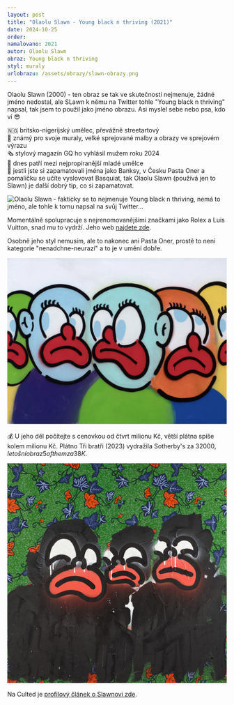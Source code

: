 ```yaml
---
layout: post
title: "Olaolu Slawn - Young black n thriving (2021)"
date: 2024-10-25
order: 
namalovano: 2021
autor: Olaolu Slawn
obraz: Young black n thriving
styl: muraly
urlobrazu: /assets/obrazy/slawn-obrazy.png
---
```


Olaolu Slawn (2000) - ten obraz se tak ve skutečnosti nejmenuje, žádné jméno nedostal, ale SLawn k němu na Twitter tohle "Young black n thriving" napsal, tak jsem to použil jako jméno obrazu. Asi myslel sebe nebo psa, kdo ví 😎


🇳🇬 britsko-nigerijský umělec, převážně streetartový \
🧱 známý pro svoje muraly, velké sprejované malby a obrazy ve sprejovém výrazu \
🗞️ stylový magazín GQ ho vyhlásil mužem roku 2024 \
👕 dnes patří mezi nejpropíranější mladé umělce \
🎨 jestli jste si zapamatovali jména jako Banksy, v Česku Pasta Oner a pomaličku se učíte vyslovovat Basquiat, tak Olaolu Slawn (používá jen to Slawn) je další dobrý tip, co si zapamatovat. 

![Olaolu Slawn - fakticky se to nejmenuje Young black n thriving, nemá to jméno, ale tohle k tomu napsal na svůj Twitter...](/assets/obrazy/slawn-obrazy.png)

Momentálně spolupracuje s nejrenomovanějšími značkami jako Rolex a Luis Vuitton, snad mu to vydrží. Jeho web [najdete zde](https://olaoluslawn.com).

Osobně jeho styl nemusím, ale to nakonec ani Pasta Oner, prostě to není kategorie "nenadchne-neurazí" a to je v umění dobře. 

![Slawn: 5 of them](/assets/obrazy/slawn-5-of-them.png)

💰 U jeho děl počítejte s cenovkou od čtvrt milionu Kč, větší plátna spíše kolem milionu Kč. Plátno Tři bratři (2023) vydražila Sotherby's za 32000$, letošní obraz 5 of them za 38K$.

![Tři bratři](/assets/obrazy/slawn-tri-bratri.jpg)

Na Culted je [profilový článek o Slawnovi zde](https://culted.com/artist-skater-designer-mowalola-model-who-exactly-is-slawn/).